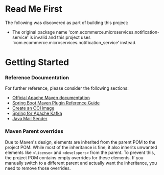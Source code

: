 # Read Me First
The following was discovered as part of building this project:

* The original package name 'com.ecommerce.microservices.notification-service' is invalid and this project uses 'com.ecommerce.microservices.notification_service' instead.

# Getting Started

### Reference Documentation
For further reference, please consider the following sections:

* [Official Apache Maven documentation](https://maven.apache.org/guides/index.html)
* [Spring Boot Maven Plugin Reference Guide](https://docs.spring.io/spring-boot/3.4.0/maven-plugin)
* [Create an OCI image](https://docs.spring.io/spring-boot/3.4.0/maven-plugin/build-image.html)
* [Spring for Apache Kafka](https://docs.spring.io/spring-boot/3.4.0/reference/messaging/kafka.html)
* [Java Mail Sender](https://docs.spring.io/spring-boot/3.4.0/reference/io/email.html)

### Maven Parent overrides

Due to Maven's design, elements are inherited from the parent POM to the project POM.
While most of the inheritance is fine, it also inherits unwanted elements like `<license>` and `<developers>` from the parent.
To prevent this, the project POM contains empty overrides for these elements.
If you manually switch to a different parent and actually want the inheritance, you need to remove those overrides.

